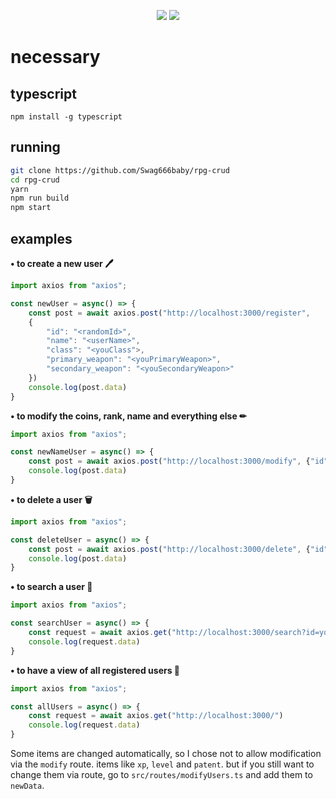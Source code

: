<p align="center">
 <img src="https://raw.githubusercontent.com/MicaelliMedeiros/micaellimedeiros/master/image/computer-illustration.png"/>

<img src="https://img.shields.io/badge/TypeScript-black?style=for-the-badge&logo=typescript&logoColor=white"/>
</p>

# necessary 

## typescript 
```
npm install -g typescript
```

## running 
```bash
git clone https://github.com/Swag666baby/rpg-crud
cd rpg-crud 
yarn
npm run build
npm start
```

## examples 
**• to create a new user 🖊️**
```typescript 
import axios from "axios";

const newUser = async() => {
    const post = await axios.post("http://localhost:3000/register", 
    {
        "id": "<randomId>",
        "name": "<userName>",
        "class": "<youClass">,
        "primary_weapon": "<youPrimaryWeapon>",
        "secondary_weapon": "<youSecondaryWeapon>"
    })
    console.log(post.data)
}
```

**• to modify the coins, rank, name and everything else ✏**
```typescript 
import axios from "axios";

const newNameUser = async() => {
    const post = await axios.post("http://localhost:3000/modify", {"id": "<youId>", "name": "<newNameUser>"})
    console.log(post.data)
}
```

**• to delete a user 🗑**
```typescript 
import axios from "axios";

const deleteUser = async() => {
    const post = await axios.post("http://localhost:3000/delete", {"id": "<youId>"})
    console.log(post.data)
}
```

**• to search a user 🔎**
```typescript 
import axios from "axios";

const searchUser = async() => {
    const request = await axios.get("http://localhost:3000/search?id=youId")
    console.log(request.data)
}
```

**• to have a view of all registered users 📃**
```typescript
import axios from "axios";

const allUsers = async() => {
    const request = await axios.get("http://localhost:3000/")
    console.log(request.data)
}
```
Some items are changed automatically, so I chose not to allow modification via the `modify` route. items like `xp`, `level` and `patent`. 
but if you still want to change them via route, go to `src/routes/modifyUsers.ts` and add them to `newData`. 
